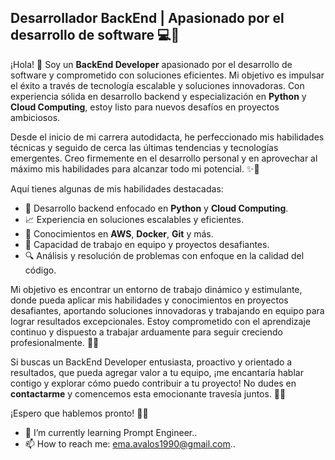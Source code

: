 ## Desarrollador BackEnd | Apasionado por el desarrollo de software  💻🚀

¡Hola!  👋  Soy un **BackEnd Developer** apasionado por el desarrollo de software y comprometido con soluciones eficientes. Mi objetivo es impulsar el éxito a través de tecnología escalable y soluciones innovadoras. Con experiencia sólida en desarrollo backend y especialización en **Python** y **Cloud Computing**, estoy listo para nuevos desafíos en proyectos ambiciosos.

Desde el inicio de mi carrera autodidacta, he perfeccionado mis habilidades técnicas y seguido de cerca las últimas tendencias y tecnologías emergentes. Creo firmemente en el desarrollo personal y en aprovechar al máximo mis habilidades para alcanzar todo mi potencial.  ✨💪

Aquí tienes algunas de mis habilidades destacadas:

- 🔧  Desarrollo backend enfocado en **Python** y **Cloud Computing**.
- 📈  Experiencia en soluciones escalables y eficientes.
- 🔩  Conocimientos en **AWS**, **Docker**, **Git** y más.
- 🤝  Capacidad de trabajo en equipo y proyectos desafiantes.
- 🔍  Análisis y resolución de problemas con enfoque en la calidad del código.

Mi objetivo es encontrar un entorno de trabajo dinámico y estimulante, donde pueda aplicar mis habilidades y conocimientos en proyectos desafiantes, aportando soluciones innovadoras y trabajando en equipo para lograr resultados excepcionales. Estoy comprometido con el aprendizaje continuo y dispuesto a trabajar arduamente para seguir creciendo profesionalmente.  🚀🌟

Si buscas un BackEnd Developer entusiasta, proactivo y orientado a resultados, que pueda agregar valor a tu equipo, ¡me encantaría hablar contigo y explorar cómo puedo contribuir a tu proyecto! No dudes en **contactarme** y comencemos esta emocionante travesía juntos.  🤝🎉

¡Espero que hablemos pronto!  💬📞

- 🌱  I’m currently learning Prompt Engineer..
- 📫  How to reach me:  ema.avalos1990@gmail.com..
  
